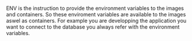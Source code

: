 ###
ENV is the instruction to provide the environment variables to the images and containers. So these enviroment variables are available to the images aswel as containers.
For example you are developping the application you want to connect to the database you always refer with the environment variables.